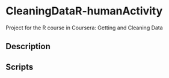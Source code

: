 # CleaningDataR-humanActivity
Project for the R course in Coursera: Getting and Cleaning Data

## Description

## Scripts
